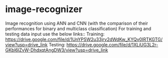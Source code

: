 # image-recognizer
Image recognition using ANN and CNN (with the comparison of their performances for binary and multiclass classification)
For training and testing data input use the below links::
Training: https://drive.google.com/file/d/1UnYPSW2u33jrv2dWdKw_KYQv0IRTKGTG/view?usp=drive_link
Testing: https://drive.google.com/file/d/1XLiUG3L2r-GKbl6lZvW-DhdxqtAngDW3/view?usp=drive_link
